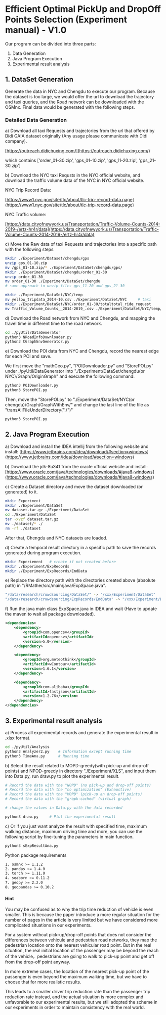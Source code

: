 # Efficient Optimal PickUp and DropOff Points Selection (Experiment manual) - V1.0

Our program can be divided into three parts: 
1. Data Generation
2. Java Program Execution
3. Experimental result analysis

## 1. DataSet Generation
Generate the data in NYC and Chengdu to execute our program. Because the dataset is too large, we would offer the url to download the trajectory and taxi queries, and the Road network can be downloaded with the OSMnx. Final data would be generated with the following steps.

### Detailed Data Generation

a) Download all taxi Requests and trajectories from the url that offered by Didi GAIA dataset originally (Any usage please communicate with Didi company).

[https://outreach.didichuxing.com/](https://outreach.didichuxing.com/)

which contains ['order_01-30.zip', 'gps_01-10.zip', 'gps_11-20.zip', 'gps_21-30.zip']

b) Download the NYC taxi Requsts in the NYC official website, and download the traffic volume data of the NYC in NYC official website.

NYC Trip Record Data: 

[https://www1.nyc.gov/site/tlc/about/tlc-trip-record-data.page](https://www1.nyc.gov/site/tlc/about/tlc-trip-record-data.page)

NYC Traffic volume: 

[https://data.cityofnewyork.us/Transportation/Traffic-Volume-Counts-2014-2019-/ertz-hr4r/data](https://data.cityofnewyork.us/Transportation/Traffic-Volume-Counts-2014-2019-/ertz-hr4r/data)


c) Move the Raw data of taxi Requests and trajectories into a specific path with the following steps

```bash
mkdir ./Experiment/Dataset/chengdu/gps
unzip gps_01-10.zip
mv /gps_01-10.zip/* ./Experiment/DataSet/chengdu/gps/
mkdir ./Experiment/DataSet/chengdu/order_01-30
unzip order_01-30
mv order_01-30 ./Experiment/DataSet/chengdu
# same approach to unzip files gps_11-20 and gps_21-30

mkdir ./Experiment/DataSet/NYC/temp
mv yellow_tripdata_2014-10.csv ./Experiment/DataSet/NYC     # taxi
mkdir ./Experiment/DataSet/NYC/order_01-30/totaltotal_ride_request
mv Traffic_Volume_Counts__2014-2019_.csv ./Experiment/DataSet/NYC/temp/ # traffic flow
```

d) Download the Road network from NYC and Chengdu, and mapping the travel time in different time to the road network.

```bash
cd ./pyUtil/DataGenerator
python3 NRoadInfoDownloader.py
python3 CGraphEnvGenerator.py
```

e) Download the POI data from NYC and Chengdu, record the nearest edge for each POI and save.

We first move the "mathGeo.py", "POIDownloader.py" and "StorePOI.py" under ./pyUtil/DataGenerator into "./Experiment/DataSet/chengdu(or NYC)/Graph/OriginGraph" and execute the following command.

```bash
python3 POIDownloader.py
python3 StorePOI.py
```

Then, move the "StorePOI.py" to "./Experiment/DataSet/NYC(or chengdu)/Graph/GraphWithEnv/" and change the last line of the file as "transAllFileUnderDirectory("./")"

```bash
python3 StorePOI.py
```


## 2. Java Program Execution
a) Download and install the IDEA intellij from the following website and install: [https://www.jetbrains.com/idea/download/#section=windows](https://www.jetbrains.com/idea/download/#section=windows)

b) Download the jdk-8u341 from the oracle official website and install: [https://www.oracle.com/java/technologies/downloads/#java8-windows](https://www.oracle.com/java/technologies/downloads/#java8-windows)

c) Create a Dataset directory and move the dataset downloaded (or generated) to it.

```bash
mkdir Experiment
mkdir ./Experiment/DataSet
mv dataset.tar.gz ./Experiment/DataSet
cd ./Experiment/DataSet
tar -xvzf dataset.tar.gz 
mv ./dataset/* ./
rm -rf ./dataset  
```

After that, Chengdu and NYC datasets are loaded. 

d) Create a temporal result directory in a specific path to save the records generated during program execution.

```bash
mkdir Experiement   # create if not created before
mkdir ./Experiment/ExpRecords
mkdir ./Experiment/ExpRecords/EndData
```

e) Replace the directory path with the directories created above (absolute path) in "/RMather/src/main/java/ExpSpace.java".

```bash
"/data/research/crowdsourcing/DataSet/" -> "/xxx/Experiment/DataSet"
"/data/research/crowdsourcing/ExpRecords/EndData" -> "/xxx/Experiment/ExpRecords/EndData"
```

f) Run the java main class ExpSpace.java in IDEA and wait (Have to update the maven to wait all package downloaded).

```xml
<dependencies>
    <dependency>
        <groupId>com.opencsv</groupId>
        <artifactId>opencsv</artifactId>
        <version>5.0</version>
    </dependency>

    <dependency>
        <groupId>org.meteothink</groupId>
        <artifactId>wContour</artifactId>
        <version>1.6.1</version>
    </dependency>

    <dependency>
        <groupId>com.alibaba</groupId>
        <artifactId>fastjson</artifactId>
        <version>1.2.76</version>
    </dependency>
</dependencies>
```

## 3. Experimental result analysis

a) Process all experimental records and generate the experimental result in .xlsx format.

```bash
cd ./pyUtil/Analysis
python3 Analyzer2.py    # Information except running time
python3 TimeAna.py      # Running time
```

b) Select the result related to MOPD-greedy(with pick-up and drop-off points) and NPOD-greedy in directory "./Experiment/XLS", and input them into Data.py, run draw.py to plot the experimental result.

```bash
# Record the data with the "NOPD" (no pick-up and drop-off points)
# Record the data with the "no optimization" (Exhaustive)
# Record the data with the "MOPD" (pick-up an drop-off points)
# Record the data with the "graph-cached" (virtual graph)

# change the values in Data.py with the data recorded

python3 draw.py     # Plot the experimental result
```

c) Or if you just want analyze the result with specified time, maximum walking distance, maximum driving time and more, you can  use the following script by fine-tuning the parameters in main function.

```bash
python3 sExpResultAna.py
```

Python package requirements

```bash
1. osmnx >= 1.1.2
2. pandas >= 1.4.0
3. torch >= 1.11.0 
4. seaborn >= 0.11.2
7. geopy >= 2.2.0
8. geopandas >= 0.10.2
```

#### Hint
You may be confused as to why the trip time reduction of vehicle is even smaller. This is because the paper introduce a more regular situation for the number of pages in the article is very limited but we have considered more complicated situations in our experiments.

For a system without pick-up/drop-off points that does not consider the differences between vehicule and pedestrian road networks, they map the pedestrian location onto the nearest vehicular road point. But in the real situation, the real initial location of the passenger may be beyond the reach of the vehicle，pedestrians are going to walk to pick-up point and get off from the drop-off point anyway.

In more extreme cases, the location of the nearest pick-up point of the passenger is even beyond the maximum walking time, but we have to choose that for more realistic results.

This leads to a smaller driver trip reduction rate than the passenger trip reduction rate instead, and the actual situation is more complex and unfavorable to our experimental results, but we still adopted the scheme in our experiments in order to maintain consistency with the real world.
